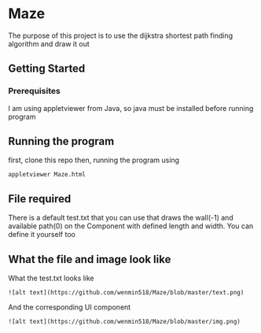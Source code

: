 # Maze

The purpose of this project is to use the dijkstra shortest path finding algorithm and draw it out

## Getting Started



### Prerequisites

I am using appletviewer from Java, so java must be installed before running program


## Running the program
first, clone this repo
then, running the program using
```
appletviewer Maze.html
```

## File required
There is a default test.txt that you can use that draws the wall(-1) and available path(0) on the Component with defined length and width. You can define it yourself too

## What the file and image look like
What the test.txt looks like
```
![alt text](https://github.com/wenmin518/Maze/blob/master/text.png)
```

And the corresponding UI component
```
![alt text](https://github.com/wenmin518/Maze/blob/master/img.png)
